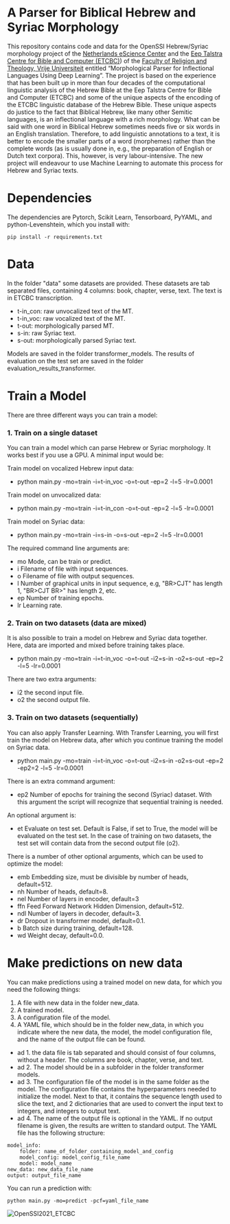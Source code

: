 # A Parser for Biblical Hebrew and Syriac Morphology
This repository contains code and data for the OpenSSI Hebrew/Syriac morphology project of the [Netherlands eScience Center](https://www.esciencecenter.nl/) and the [Eep Talstra Centre for Bible and Computer (ETCBC)](www.etcbc.nl)) of the [Faculty of Religion and Theology, Vrije Universiteit](https://frt.vu.nl/nl/index.aspx) entitled “Morphological Parser for Inflectional Languages Using Deep Learning”. The project is based on the experience that has been built up in more than four decades of the computational linguistic analysis of the Hebrew Bible at the Eep Talstra Centre for Bible and Computer (ETCBC) and some of the unique aspects of the encoding of the ETCBC linguistic database of the Hebrew Bible. These unique aspects do justice to the fact that Biblical Hebrew, like many other Semitic languages, is an inflectional language with a rich morphology. What can be said with one word in Biblical Hebrew sometimes needs five or six words in an English translation. Therefore, to add linguistic annotations to a text, it is better to encode the smaller parts of a word (morphemes) rather than the complete words (as is usually done in, e.g., the preparation of English or Dutch text corpora). This, however, is very labour-intensive. The new project will endeavour to use Machine Learning to automate this process for Hebrew and Syriac texts.

# Dependencies
The dependencies are Pytorch, Scikit Learn, Tensorboard, PyYAML, and python-Levenshtein, which you install with:

`pip install -r requirements.txt`

# Data
In the folder "data" some datasets are provided. These datasets are tab separated files, containing 4 columns: book, chapter, verse, text.
The text is in ETCBC transcription.

- t-in_con: raw unvocalized text of the MT.
- t-in_voc: raw vocalized text of the MT.
- t-out: morphologically parsed MT.
- s-in: raw Syriac text.
- s-out: morphologically parsed Syriac text.

Models are saved in the folder transformer_models.
The results of evaluation on the test set are saved in the folder evaluation_results_transformer.

# Train a Model
There are three different ways you can train a model:

### 1. Train on a single dataset
You can train a model which can parse Hebrew or Syriac morphology. It works best if you use a GPU. A minimal input would be:

Train model on vocalized Hebrew input data:
- python main.py -mo=train -i=t-in_voc -o=t-out -ep=2 -l=5 -lr=0.0001

Train model on unvocalized data:
- python main.py -mo=train -i=t-in_con -o=t-out -ep=2 -l=5 -lr=0.0001

Train model on Syriac data:
- python main.py -mo=train -i=s-in -o=s-out -ep=2 -l=5 -lr=0.0001

The required command line arguments are:
- mo Mode, can be train or predict.
- i Filename of file with input sequences.
- o Filename of file with output sequences.
- l Number of graphical units in input sequence, e.g, "BR>CJT" has length 1, "BR>CJT BR>" has length 2, etc.
- ep Number of training epochs.
- lr Learning rate.

### 2. Train on two datasets (data are mixed)
It is also possible to train a model on Hebrew and Syriac data together. Here, data are imported and mixed before training takes place.
- python main.py -mo=train -i=t-in_voc -o=t-out -i2=s-in -o2=s-out -ep=2 -l=5 -lr=0.0001

There are two extra arguments:
- i2 the second input file.
- o2 the second output file.

### 3. Train on two datasets (sequentially)
You can also apply Transfer Learning. With Transfer Learning, you will first train the model on Hebrew data, after which you continue training the model on Syriac data.
- python main.py -mo=train -i=t-in_voc -o=t-out -i2=s-in -o2=s-out -ep=2 -ep2=2 -l=5 -lr=0.0001

There is an extra command argument:

- ep2 Number of epochs for training the second (Syriac) dataset. With this argument the script will recognize that sequential training is needed.

An optional argument is:

- et Evaluate on test set. Default is False, if set to True, the model will be evaluated on the test set. In the case of training on two datasets, the test set will contain data from the second output file (o2).

There is a number of other optional arguments, which can be used to optimize the model:

- emb Embedding size, must be divisible by number of heads, default=512.
- nh Number of heads, default=8.
- nel Number of layers in encoder, default=3
- ffn Feed Forward Network Hidden Dimension, default=512.
- ndl Number of layers in decoder, default=3.
- dr Dropout in transformer model, default=0.1.
- b Batch size during training, default=128.
- wd Weight decay, default=0.0.

# Make predictions on new data

You can make predictions using a trained model on new data, for which you need the following things:
1. A file with new data in the folder new_data.
2. A trained model.
3. A configuration file of the model.
4. A YAML file, which should be in the folder new_data, in which you indicate where the new data, the model, the model configuration file, and the name of the output file can be found.

- ad 1. the data file is tab separated and should consist of four columns, without a header. The columns are book, chapter, verse, and text.
- ad 2. The model should be in a subfolder in the folder transformer models.
- ad 3. The configuration file of the model is in the same folder as the model. The configuration file contains the hyperparameters needed to initialize the model. 
      Next to that, it contains the sequence length used to slice the text, and 2 dictionaries that are used to convert the input text to integers, and integers to output text.
- ad 4. The name of the output file is optional in the YAML. If no output filename is given, the results are written to standard output. The YAML file has the following structure:

```
model_info:
    folder: name_of_folder_containing_model_and_config
    model_config: model_config_file_name
    model: model_name
new_data: new_data_file_name
output: output_file_name
```

You can run a prediction with:

`python main.py -mo=predict -pcf=yaml_file_name`

![OpenSSI2021_ETCBC](https://user-images.githubusercontent.com/7325578/118670815-3b9ecc80-b7f7-11eb-9beb-cf992c830039.jpg)
